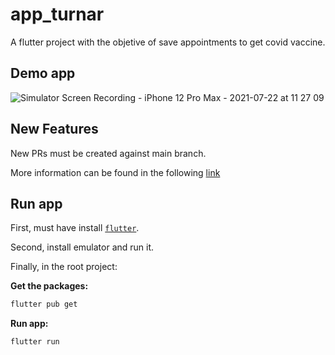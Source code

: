 # app_turnar

A flutter project with the objetive of save appointments to get covid vaccine.

## Demo app

![Simulator Screen Recording - iPhone 12 Pro Max - 2021-07-22 at 11 27 09](https://user-images.githubusercontent.com/30576222/126856145-fdc1db31-6578-4e2c-aafa-3dc37f11f3f8.gif)

## New Features

New PRs must be created against main branch.

More information can be found in the following [link](http://nvie.com/posts/a-successful-git-branching-model/)

## Run app

First, must have install [`flutter`](https://flutter.dev/docs/get-started/install).

Second, install emulator and run it.

Finally,
in the root project: 

  **Get the packages:**
  ```sh
  flutter pub get
  ```

  **Run app:**
  ```sh
  flutter run
  ```
